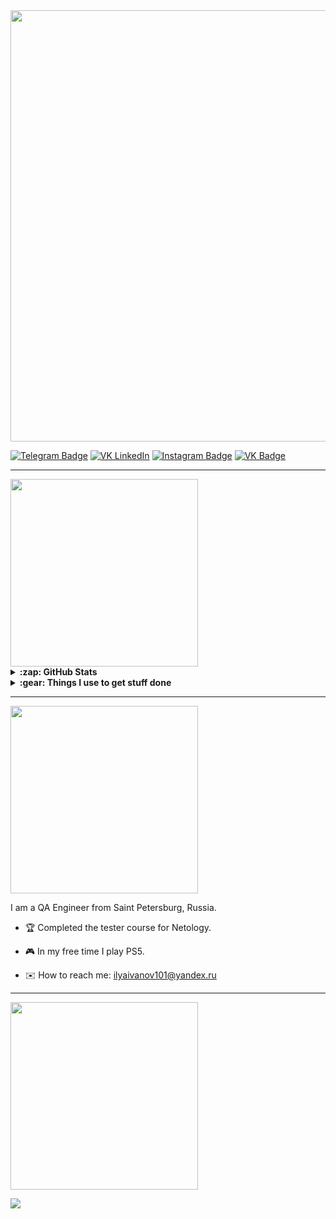 <div id="header" align="left">
  <img src="https://github.com/IlyaaIvanovv/IlyaaIvanovv/assets/122904874/22295a63-bf69-4196-8d93-f81747ae0033" width="690"/>
</div>

<div align="left">

  [![Telegram Badge](https://img.shields.io/badge/-Telegram-00acee?style=for-the-badge&logo=Telegram&logoColor=white)](https://t.me/ilyaa_ivanov)
  [![VK LinkedIn](https://img.shields.io/badge/-LinkedIn-0e76a8?style=for-the-badge&logo=linkedin&logoColor=white)](www.linkedin.com/in/ilya-ivanov-8bb4712ab)
  [![Instagram Badge](https://img.shields.io/badge/-Instagram-e4405f?style=for-the-badge&logo=Instagram&logoColor=white)](https://www.instagram.com/ilyaa_ivanov/)
  [![VK Badge](https://img.shields.io/badge/-VK-0e76a8?style=for-the-badge&logo=VK&logoColor=white)](https://vk.com/ilyusha_ivanov)

</div>

---

<div id="header1" align="left">
  <img src="https://github.com/IlyaaIvanovv/IlyaaIvanovv/assets/122904874/e2d1807a-6025-4d2f-be13-a1ccd8e82685" width="300"/>
</div>

<details>
<br />
  <summary><b>:zap: GitHub Stats</b></summary>
    <div id="github" align="center">
      <a>
      <img src="http://github-profile-summary-cards.vercel.app/api/cards/profile-details?username=IlyaaIvanovv&theme=vue" width="763"/>
      </a>
      <img src="https://github-readme-stats.vercel.app/api?username=IlyaaIvanovv&theme=graywhite&show_icons=true&hide_border=false&count_private=true" width="400"/>
      </a>
      <img src="https://github-readme-stats.vercel.app/api/top-langs/?username=IlyaaIvanovv&theme=graywhite&show_icons=true&hide_border=false&layout=compact" width="358"/>
    </div>
</details>

<details>
<br />
  <summary><b>:gear: Things I use to get stuff done</b></summary>
  	<ul>
  	    <li><b>OS:</b> MacOS 14 Sonoma</li>
	      <li><b>Laptop: </b> MacBook Pro M1</li>
  	    <li><b>Browser: </b>Google Chrome</li>
	      <li><b>Terminal: </b> ZSH: Oh My Zsh</li>
	      <li><b>Code Editor:</b> Visual Studio Code</li>
 	      <li><b>Other Tools:</b> IDEA, Git, Postman</li>
	</ul>
</details>

---

<div id="header2" align="left">
  <img src="https://github.com/IlyaaIvanovv/IlyaaIvanovv/assets/122904874/3aa0caf9-eeb9-4ea5-88c3-b5469eb5457d" width="300"/>
</div>

I am a QA Engineer from Saint Petersburg, Russia.

- :trophy: Сompleted the tester course for Netology.

- :video_game: In my free time I play PS5.

- :envelope: How to reach me: ilyaivanov101@yandex.ru

---

<div id="header3" align="left">
  <img src="https://github.com/IlyaaIvanovv/IlyaaIvanovv/assets/122904874/928e54dc-cd3b-40b2-84ce-89cc87ed1bbc" width="300"/>
</div>

<p align="left">
  <a href="https://skillicons.dev">
    <img src="https://skillicons.dev/icons?i=java,mysql,gradle,idea,vscode,git,postman,docker&theme=light" />
  </a>
</p>
